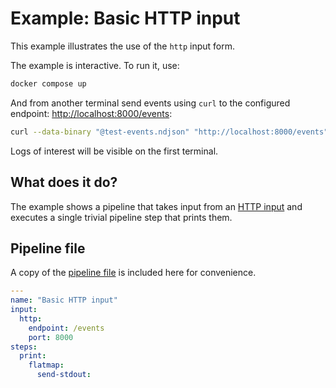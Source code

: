 # Example: Basic HTTP input

This example illustrates the use of the `http` input form.

The example is interactive. To run it, use:

```bash
docker compose up
```

And from another terminal send events using `curl` to the configured
endpoint: <http://localhost:8000/events>:

```bash
curl --data-binary "@test-events.ndjson" "http://localhost:8000/events"
```

Logs of interest will be visible on the first terminal.

## What does it do?

The example shows a pipeline that takes input from an [HTTP
input](/../../#http) and executes a single trivial pipeline step that
prints them.

## Pipeline file

A copy of the [pipeline file](pipeline.yaml) is included here for
convenience.

```yaml
---
name: "Basic HTTP input"
input:
  http:
    endpoint: /events
    port: 8000
steps:
  print:
    flatmap:
      send-stdout:

```
